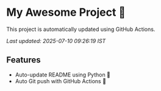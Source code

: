 # My Awesome Project 🚀

This project is automatically updated using GitHub Actions.

_Last updated: 2025-07-10 09:26:19 IST_

## Features
- Auto-update README using Python 🐍
- Auto Git push with GitHub Actions 🤖

